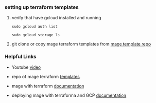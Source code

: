 ### setting up terraform templates 

1. verify that have gcloud installed and running 

    ```
    sudo gcloud auth list 

    sudo gcloud storage ls
    ```

2. git clone or copy mage terraform templates from [mage template repo](https://github.com/mage-ai/mage-ai-terraform-templates)

### Helpful Links

* Youtube [video](https://www.youtube.com/watch?v=9A872B5hb_0)

* repo of mage terraform [templates](https://github.com/mage-ai/mage-ai-terraform-templates)

* mage with terraform [documentation](https://docs.mage.ai/production/deploying-to-cloud/using-terraform)

* deploying mage with terraforma and GCP [documentation](https://docs.mage.ai/production/deploying-to-cloud/gcp/setup)